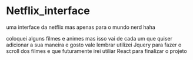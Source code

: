 # Netflix_interface

uma interface da netflix mas apenas para o mundo nerd haha

coloquei alguns filmes e animes mas isso vai de cada um que quiser adicionar a sua maneira e gosto
vale lembrar utilizei Jquery para fazer o scroll dos filmes e que futuramente irei utiliar React para finalizar o projeto

